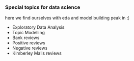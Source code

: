 
### Special topics for data science
here we find ourselves with eda and model building
peak in :)
* Exploratory Data Analysis
* Topic Modelling
* Bank reviews
* Positive reviews
* Negative reviews
* Kimberley Malls reviews
